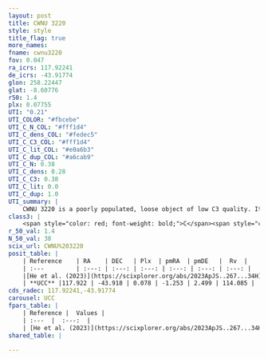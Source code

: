 ```yaml
---
layout: post
title: CWNU 3220
style: style
title_flag: true
more_names: 
fname: cwnu3220
fov: 0.047
ra_icrs: 117.92241
de_icrs: -43.91774
glon: 258.22447
glat: -8.60776
r50: 1.4
plx: 0.07755
UTI: "0.21"
UTI_COLOR: "#fbcebe"
UTI_C_N_COL: "#fff1d4"
UTI_C_dens_COL: "#fedec5"
UTI_C_C3_COL: "#fff1d4"
UTI_C_lit_COL: "#e0a6b3"
UTI_C_dup_COL: "#a6cab9"
UTI_C_N: 0.38
UTI_C_dens: 0.28
UTI_C_C3: 0.38
UTI_C_lit: 0.0
UTI_C_dup: 1.0
UTI_summary: |
    CWNU 3220 is a poorly populated, loose object of low C3 quality. It was recently reported in the literature.
class3: |
    <span style="color: red; font-weight: bold;">C</span><span style="color: #FFC300; font-weight: bold;">B</span>
r_50_val: 1.4
N_50_val: 38
scix_url: CWNU%203220
posit_table: |
    | Reference    | RA    | DEC   | Plx  | pmRA  | pmDE   |  Rv  |
    | :---         | :---: | :---: | :---: | :---: | :---: | :---: |
    |[He et al. (2023)](https://scixplorer.org/abs/2023ApJS..267...34H) | 117.919 | -43.918 | 0.078 | -1.309 | 2.431 | -- |
    | **UCC** |117.922 | -43.918 | 0.078 | -1.253 | 2.499 | 114.085 | 
cds_radec: 117.92241,-43.91774
carousel: UCC
fpars_table: |
    | Reference |  Values |
    | :---  |  :---:  |
    | [He et al. (2023)](https://scixplorer.org/abs/2023ApJS..267...34H) | `A0=0.7, m-M=15.15, logA=9.4` |
shared_table: |
    
---
```

